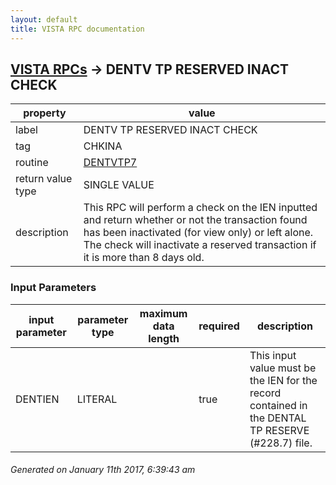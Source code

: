 ```yaml
---
layout: default
title: VISTA RPC documentation
---
```




## [VISTA RPCs](TableOfContent.md) &#8594; DENTV TP RESERVED INACT CHECK 

 property | value 
--- | --- 
 label | DENTV TP RESERVED INACT CHECK
 tag | CHKINA
 routine | [DENTVTP7](http://code.osehra.org/dox/Routine_DENTVTP7_source.html)
 return value type | SINGLE VALUE
 description | This RPC will perform a check on the IEN inputted and return whether or not the transaction found has been inactivated (for view only) or left alone. The check will inactivate a reserved transaction if it is more than 8 days old.

### Input Parameters

| input parameter | parameter type | maximum data length | required | description | 
| --- | --- | --- | --- | --- | 
| DENTIEN | LITERAL |  | true | This input value must be the IEN for the record contained in the DENTAL TP RESERVE (#228.7) file. | 




 ###### Generated on January 11th 2017, 6:39:43 am